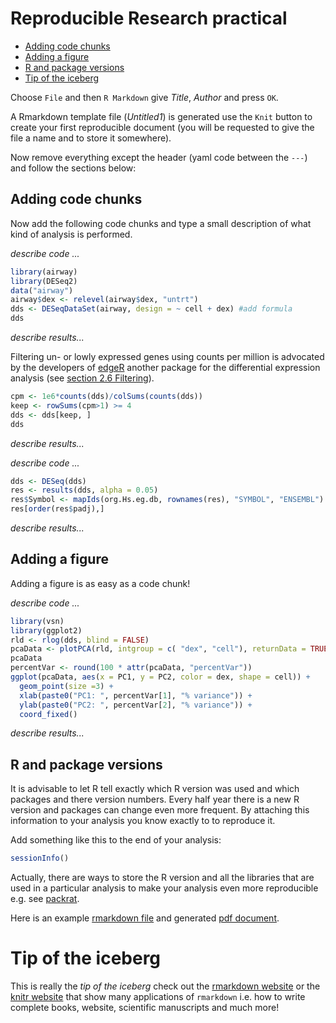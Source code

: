 Reproducible Research practical
================

-   [Adding code chunks](#adding-code-chunks)
-   [Adding a figure](#adding-a-figure)
-   [R and package versions](#r-and-package-versions)
-   [Tip of the iceberg](#tip-of-the-iceberg)

Choose `File` and then `R Markdown` give *Title*, *Author* and press `OK`.

A Rmarkdown template file (*Untitled1*) is generated use the `Knit` button to create your first reproducible document (you will be requested to give the file a name and to store it somewhere).

Now remove everything except the header (yaml code between the `---`) and follow the sections below:

Adding code chunks
------------------

Now add the following code chunks and type a small description of what kind of analysis is performed.

*describe code ...*

``` r
library(airway)
library(DESeq2)
data("airway")
airway$dex <- relevel(airway$dex, "untrt")
dds <- DESeqDataSet(airway, design = ~ cell + dex) #add formula
dds
```

*describe results...*

Filtering un- or lowly expressed genes using counts per million is advocated by the developers of [edgeR](http://bioconductor.org/packages/edgeR/) another package for the differential expression analysis (see [section 2.6 Filtering](https://bioconductor.org/packages/release/bioc/vignettes/edgeR/inst/doc/edgeRUsersGuide.pdf)).

``` r
cpm <- 1e6*counts(dds)/colSums(counts(dds))
keep <- rowSums(cpm>1) >= 4                
dds <- dds[keep, ]
dds
```

*describe results...*

*describe code ...*

``` r
dds <- DESeq(dds)
res <- results(dds, alpha = 0.05)
res$Symbol <- mapIds(org.Hs.eg.db, rownames(res), "SYMBOL", "ENSEMBL")
res[order(res$padj),]
```

*describe results...*

Adding a figure
---------------

Adding a figure is as easy as a code chunk!

*describe code ...*

``` r
library(vsn)
library(ggplot2)
rld <- rlog(dds, blind = FALSE)
pcaData <- plotPCA(rld, intgroup = c( "dex", "cell"), returnData = TRUE)
pcaData
percentVar <- round(100 * attr(pcaData, "percentVar"))
ggplot(pcaData, aes(x = PC1, y = PC2, color = dex, shape = cell)) +
  geom_point(size =3) +
  xlab(paste0("PC1: ", percentVar[1], "% variance")) +
  ylab(paste0("PC2: ", percentVar[2], "% variance")) +
  coord_fixed()
```

*describe results...*

R and package versions
----------------------

It is advisable to let R tell exactly which R version was used and which packages and there version numbers. Every half year there is a new R version and packages can change even more frequent. By attaching this information to your analysis you know exactly to to reproduce it.

Add something like this to the end of your analysis:

``` r
sessionInfo()
```

Actually, there are ways to store the R version and all the libraries that are used in a particular analysis to make your analysis even more reproducible e.g. see [packrat](https://github.com/rstudio/packrat/).

Here is an example [rmarkdown file](RNAseq_vanIterson.Rmd) and generated [pdf document](RNAseq_vanIterson.pdf).

Tip of the iceberg
==================

This is really the *tip of the iceberg* check out the [rmarkdown website](http://rmarkdown.rstudio.com/) or the [knitr website](https://yihui.name/knitr/) that show many applications of `rmarkdown` i.e. how to write complete books, website, scientific manuscripts and much more!
